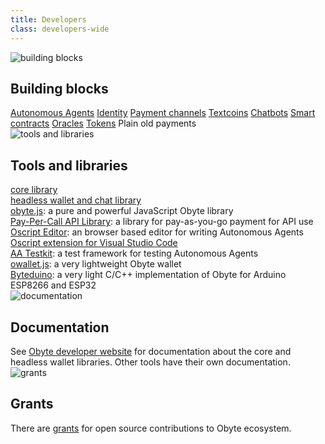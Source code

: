 ```yaml
---
title: Developers
class: developers-wide
---
```


<div class="categories-list">
    <div class="category-block one">
        <div class="inner-wrap">
            <div class="img-block">
                <img src="/user/themes/obyte/assets/developers/building_blocks.svg" alt="building blocks">
            </div>
            <h2 class="title">Building blocks</h2>
            <div class="info-block">
                <div class="link-list">
                    <a href="/platform/autonomous-agents">Autonomous Agents</a>
                    <a href="/platform/identity">Identity</a>
                    <a href="/platform/payment-channels">Payment channels</a>
                    <a href="/platform/textcoins">Textcoins</a>
                    <a href="/platform/chatbots">Chatbots</a>
                    <a href="/platform/smart-contracts">Smart contracts</a>
                    <a href="/platform/oracles">Oracles</a>
                    <a href="/platform/tokens">Tokens</a>
                    <a>Plain old payments</a>
                </div>
            </div>
        </div>
    </div>
    <div class="category-block two">
        <div class="inner-wrap">
            <div class="img-block">
                <img src="/user/themes/obyte/assets/developers/tools_and_libraries.svg" alt="tools and libraries">
            </div>
            <h2 class="title">Tools and libraries</h2>
            <div class="info-block">
                <div class="link-list">
                    <div><a target="_blank" rel="noopener" href="https://github.com/byteball/ocore">core library</a></div>
                    <div><a target="_blank" rel="noopener" href="https://github.com/byteball/headless-obyte">headless wallet and chat library</a></div>
                    <div><a target="_blank" rel="noopener" href="https://obytejs.com/">obyte.js</a>: a pure and powerful JavaScript Obyte library</div>
                    <div><a target="_blank" rel="noopener" href="https://github.com/byteball/pay-per-call-API">Pay-Per-Call API Library</a>: a library for pay-as-you-go payment for API use</div>
                    <div><a target="_blank" rel="noopener" href="https://oscript.org/">Oscript Editor</a>: an browser based editor for writing Autonomous Agents</div>
                    <div><a target="_blank" rel="noopener" href="https://marketplace.visualstudio.com/items?itemName=obyte.oscript-vscode-plugin">Oscript extension for Visual Studio Code</a></div>
                    <div><a target="_blank" rel="noopener" href="https://github.com/valyakin/aa-testkit">AA Testkit</a>: a test framework for testing Autonomous Agents</div>
                    <div><a target="_blank" rel="noopener" href="https://github.com/olabs-org/owallet.js">owallet.js</a>: a very lightweight Obyte wallet</div>
                    <!--div><a target="_blank" rel="noopener" href="https://github.com/guantau/ocore-wallet-client">A Multisig HD OByte Light Wallet Client</a></div-->
                    <div><a target="_blank" rel="noopener" href="https://github.com/Papabyte/byteduino">Byteduino</a>: a very light C/C++ implementation of Obyte for Arduino ESP8266 and ESP32</div>
                </div>
            </div>
        </div>
    </div>
    <div class="category-block three">
        <div class="inner-wrap">
            <div class="img-block">
                <img src="/user/themes/obyte/assets/developers/documentation.svg" alt="documentation">
            </div>
            <h2 class="title">Documentation</h2>
            <div class="info-block">
                See <a target="_blank" rel="noopener" href="https://developer.obyte.org/">Obyte developer website</a> for 
                documentation about the core and headless wallet libraries. Other tools have their own documentation.
            </div>        
        </div>
    </div>
    <div class="category-block four">
        <div class="inner-wrap">
            <div class="img-block">
                <img src="/user/themes/obyte/assets/developers/grants.svg" alt="grants">
            </div>
            <h2 class="title">Grants</h2>
            <div class="info-block">
                There are <a href="/grants">grants</a> for open source contributions to Obyte ecosystem.
            </div>
        </div>
    </div>
</div>
